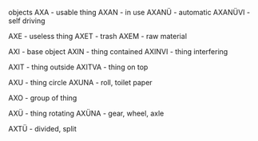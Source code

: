 objects
AXA - usable thing
AXAN - in use
AXANÜ - automatic
AXANÜVI - self driving 

AXE - useless thing
AXET - trash
AXEM - raw material

AXI - base object
AXIN - thing contained
AXINVI - thing interfering

AXIT - thing outside
AXITVA - thing on top

AXU - thing circle
AXUNA - roll, toilet paper

AXO - group of thing


AXÜ - thing rotating
AXÜNA - gear, wheel, axle 


AXTÜ - divided, split

